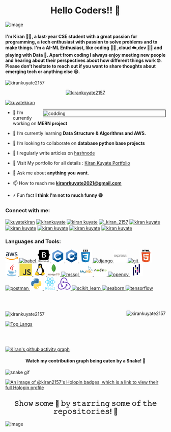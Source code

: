 <h1 align="center">  Hello Coders!! 👋 </h1>

![image](https://user-images.githubusercontent.com/84271800/194936626-02de68eb-ce2c-408b-ae0e-4ab6c35e0334.png)


<h4 align="left"> I'm Kiran 🙋‍♂️, a last-year CSE student with a great passion for programming, a tech enthusiast with passion to solve problems and to make things. I'm a AI-ML Enthusiast, like coding 🧑‍💻 ,cloud ☁️,dev 🧑‍💻 and playing with Data 🤩. Apart from coding I always enjoy meeting new people and hearing about their perspectives about how different things work 🤓. Please don’t hesitate to reach out if you want to share thoughts about emerging tech or anything else 😃.</h4>

<p align="left"> <img src="https://komarev.com/ghpvc/?username=kirankuyate2157&label=Profile%20views&color=0e75b6&style=flat" alt="kirankuyate2157" /> </p>

<p align="center"> <a href="https://github.com/kirankuyate2157/github-profile-trophy"><img src="https://github-profile-trophy.vercel.app/?username=kirankuyate2157&theme=juicyfresh&no-frame=true&no-bg=true" alt="kirankuyate2157" /></a> </p>


<p align="left"> <a href="https://twitter.com/kuyatekiran" target="blank"><img src="https://img.shields.io/twitter/follow/kuyatekiran?logo=twitter&style=for-the-badge" alt="kuyatekiran" /></a> </p>


<img align="right" alt="codding"  src="https://mir-s3-cdn-cf.behance.net/project_modules/max_1200/81bb4b165684019.640b6038d133e.gif" style="border: 1px solid black; padding:2px 0px; width:40vw" />



- 🔭 I’m currently working on **MERN project**

- 🌱 I’m currently learning **Data Structure & Algorithms and AWS.**

- 👯 I’m looking to collaborate on **database python base projects**

- 📝 I regularly write articles on [hashnode](https://hashnode.com/@Kiran2157)

- 🌈 Visit My portfolio for all details :  [Kiran Kuyate Portfolio ](https://kiran-kuyate-portfolio.vercel.app)

- 💬 Ask me about **anything you want.**

- 📫 How to reach me **kiranrkuyate2021@gmail.com**

- ⚡ Fun fact **I think I'm not to much funny 😄**



<h3 align="left">Connect with me:</h3>
<p align="left">
<a href="https://twitter.com/kuyatekiran" target="blank"><img align="center" src="https://raw.githubusercontent.com/rahuldkjain/github-profile-readme-generator/master/src/images/icons/Social/twitter.svg" alt="kuyatekiran" height="30" width="40" /></a>
<a href="https://linkedin.com/in/kirankuyate" target="blank"><img align="center" src="https://raw.githubusercontent.com/rahuldkjain/github-profile-readme-generator/master/src/images/icons/Social/linked-in-alt.svg" alt="kirankuyate" height="30" width="40" /></a>
<a href="https://fb.com/kiran kuyate" target="blank"><img align="center" src="https://raw.githubusercontent.com/rahuldkjain/github-profile-readme-generator/master/src/images/icons/Social/facebook.svg" alt="kiran kuyate" height="30" width="40" /></a>
<a href="https://instagram.com/_kiran_2157" target="blank"><img align="center" src="https://raw.githubusercontent.com/rahuldkjain/github-profile-readme-generator/master/src/images/icons/Social/instagram.svg" alt="_kiran_2157" height="30" width="40" /></a>
<a href="https://www.leetcode.com/kiran2157" target="blank"><img align="center" src="https://raw.githubusercontent.com/rahuldkjain/github-profile-readme-generator/master/src/images/icons/Social/leet-code.svg" alt="kiran kuyate" height="30" width="40" /></a>
<a href="https://auth.geeksforgeeks.org/user/kiran2157" target="blank"><img align="center" src="https://raw.githubusercontent.com/rahuldkjain/github-profile-readme-generator/master/src/images/icons/Social/geeks-for-geeks.svg" alt="kiran kuyate" height="30" width="40" /></a>
<a href="https://www.kaggle.com/procomp" target="blank"><img align="center" src="https://github.com/rahuldkjain/github-profile-readme-generator/blob/master/src/images/icons/Social/kaggle.svg" alt="kiran kuyate" height="30" width="40" /></a>
<a href="https://www.codechef.com/users/kiran2157" target="blank"><img align="center" src="https://soumyadipghorai.github.io/images/coding_profile/codechef.png" alt="kiran kuyate" height="30" width="40" /></a>
<a href="https://hashnode.com/@Kiran2157" target="blank"><img align="center" src="https://github.com/rahuldkjain/github-profile-readme-generator/blob/master/src/images/icons/Social/hashnode.svg" alt="kiran kuyate" height="30" width="40" /></a>

<h3 align="left">Languages and Tools:</h3>
<p align="left"> <a href="https://aws.amazon.com" target="_blank" rel="noreferrer"> <img src="https://raw.githubusercontent.com/devicons/devicon/master/icons/amazonwebservices/amazonwebservices-original-wordmark.svg" alt="aws" width="40" height="40"/> </a> <a href="https://babeljs.io/" target="_blank" rel="noreferrer"> <img src="https://www.vectorlogo.zone/logos/babeljs/babeljs-icon.svg" alt="babel" width="40" height="40"/> </a> <a href="https://getbootstrap.com" target="_blank" rel="noreferrer"> <img src="https://raw.githubusercontent.com/devicons/devicon/master/icons/bootstrap/bootstrap-plain-wordmark.svg" alt="bootstrap" width="40" height="40"/> </a> <a href="https://www.cprogramming.com/" target="_blank" rel="noreferrer"> <img src="https://raw.githubusercontent.com/devicons/devicon/master/icons/c/c-original.svg" alt="c" width="40" height="40"/> </a> <a href="https://www.w3schools.com/cpp/" target="_blank" rel="noreferrer"> <img src="https://raw.githubusercontent.com/devicons/devicon/master/icons/cplusplus/cplusplus-original.svg" alt="cplusplus" width="40" height="40"/> </a> <a href="https://www.w3schools.com/css/" target="_blank" rel="noreferrer"> <img src="https://raw.githubusercontent.com/devicons/devicon/master/icons/css3/css3-original-wordmark.svg" alt="css3" width="40" height="40"/> </a> <a href="https://www.djangoproject.com/" target="_blank" rel="noreferrer"> <img src="https://cdn.worldvectorlogo.com/logos/django.svg" alt="django" width="40" height="40"/> </a> <a href="https://expressjs.com" target="_blank" rel="noreferrer"> <img src="https://raw.githubusercontent.com/devicons/devicon/master/icons/express/express-original-wordmark.svg" alt="express" width="40" height="40"/> </a> <a href="https://git-scm.com/" target="_blank" rel="noreferrer"> <img src="https://www.vectorlogo.zone/logos/git-scm/git-scm-icon.svg" alt="git" width="40" height="40"/> </a> <a href="https://www.w3.org/html/" target="_blank" rel="noreferrer"> <img src="https://raw.githubusercontent.com/devicons/devicon/master/icons/html5/html5-original-wordmark.svg" alt="html5" width="40" height="40"/> </a> <a href="https://www.java.com" target="_blank" rel="noreferrer"> <img src="https://raw.githubusercontent.com/devicons/devicon/master/icons/java/java-original.svg" alt="java" width="40" height="40"/> </a> <a href="https://developer.mozilla.org/en-US/docs/Web/JavaScript" target="_blank" rel="noreferrer"> <img src="https://raw.githubusercontent.com/devicons/devicon/master/icons/javascript/javascript-original.svg" alt="javascript" width="40" height="40"/> </a> <a href="https://www.linux.org/" target="_blank" rel="noreferrer"> <img src="https://raw.githubusercontent.com/devicons/devicon/master/icons/linux/linux-original.svg" alt="linux" width="40" height="40"/> </a> <a href="https://www.mongodb.com/" target="_blank" rel="noreferrer"> <img src="https://raw.githubusercontent.com/devicons/devicon/master/icons/mongodb/mongodb-original-wordmark.svg" alt="mongodb" width="40" height="40"/> </a> <a href="https://www.microsoft.com/en-us/sql-server" target="_blank" rel="noreferrer"> <img src="https://www.svgrepo.com/show/303229/microsoft-sql-server-logo.svg" alt="mssql" width="40" height="40"/> </a> <a href="https://www.mysql.com/" target="_blank" rel="noreferrer"> <img src="https://raw.githubusercontent.com/devicons/devicon/master/icons/mysql/mysql-original-wordmark.svg" alt="mysql" width="40" height="40"/> </a> <a href="https://nodejs.org" target="_blank" rel="noreferrer"> <img src="https://raw.githubusercontent.com/devicons/devicon/master/icons/nodejs/nodejs-original-wordmark.svg" alt="nodejs" width="40" height="40"/> </a> <a href="https://opencv.org/" target="_blank" rel="noreferrer"> <img src="https://www.vectorlogo.zone/logos/opencv/opencv-icon.svg" alt="opencv" width="40" height="40"/> </a> <a href="https://pandas.pydata.org/" target="_blank" rel="noreferrer"> <img src="https://raw.githubusercontent.com/devicons/devicon/2ae2a900d2f041da66e950e4d48052658d850630/icons/pandas/pandas-original.svg" alt="pandas" width="40" height="40"/> </a> <a href="https://postman.com" target="_blank" rel="noreferrer"> <img src="https://www.vectorlogo.zone/logos/getpostman/getpostman-icon.svg" alt="postman" width="40" height="40"/> </a> <a href="https://www.python.org" target="_blank" rel="noreferrer"> <img src="https://raw.githubusercontent.com/devicons/devicon/master/icons/python/python-original.svg" alt="python" width="40" height="40"/> </a> <a href="https://reactjs.org/" target="_blank" rel="noreferrer"> <img src="https://raw.githubusercontent.com/devicons/devicon/master/icons/react/react-original-wordmark.svg" alt="react" width="40" height="40"/> </a> <a href="https://redux.js.org" target="_blank" rel="noreferrer"> <img src="https://raw.githubusercontent.com/devicons/devicon/master/icons/redux/redux-original.svg" alt="redux" width="40" height="40"/> </a> <a href="https://scikit-learn.org/" target="_blank" rel="noreferrer"> <img src="https://upload.wikimedia.org/wikipedia/commons/0/05/Scikit_learn_logo_small.svg" alt="scikit_learn" width="40" height="40"/> </a> <a href="https://seaborn.pydata.org/" target="_blank" rel="noreferrer"> <img src="https://seaborn.pydata.org/_images/logo-mark-lightbg.svg" alt="seaborn" width="40" height="40"/> </a> <a href="https://www.tensorflow.org" target="_blank" rel="noreferrer"> <img src="https://www.vectorlogo.zone/logos/tensorflow/tensorflow-icon.svg" alt="tensorflow" width="40" height="40"/> </a> </p>


<br><br>

<img align="center" src="https://github-readme-streak-stats.herokuapp.com/?user=kirankuyate2157&theme=dark&no-frame=true" alt="kirankuyate2157" />

<img align="right" src="https://github-readme-stats.vercel.app/api?username=kirankuyate2157&show_icons=true&locale=en&&theme=tokyonight" alt="kirankuyate2157" />

<p align="right">

[![Top Langs](https://github-readme-stats.vercel.app/api/top-langs/?username=kirankuyate2157&layout=compact&theme=tokyonight)](https://github.com/kirankuyate2157/github-readme-stats)

</p>



<br><br>
<p align="center" width="500">

[![Kiran's github activity graph](https://activity-graph.herokuapp.com/graph?username=kirankuyate2157&theme=tokyo-night&hide_border=true)](https://github.com/kirankuyate2157/github-readme-activity-graph)

</p>

<h4 align="center"> Watch my contribution graph being eaten by a Snake! 🐍 </h4>

![snake gif](https://github.com/kirankuyate2157/kirankuyate2157/blob/output/github-contribution-grid-snake.svg)




[![An image of @kiran2157's Holopin badges, which is a link to view their full Holopin profile](https://holopin.me/kiran2157)](https://holopin.io/@kiran2157)




<h2 align="center"> 𝚂𝚑𝚘𝚠 𝚜𝚘𝚖𝚎 💖 𝚋𝚢 𝚜𝚝𝚊𝚛𝚛𝚒𝚗𝚐 𝚜𝚘𝚖𝚎 𝚘𝚏 𝚝𝚑𝚎 𝚛𝚎𝚙𝚘𝚜𝚒𝚝𝚘𝚛𝚒𝚎𝚜! 🤩 </h2>

 ![image](https://user-images.githubusercontent.com/84271800/194931916-2bac531d-ccea-447a-acee-e75e8fdc974b.png)


